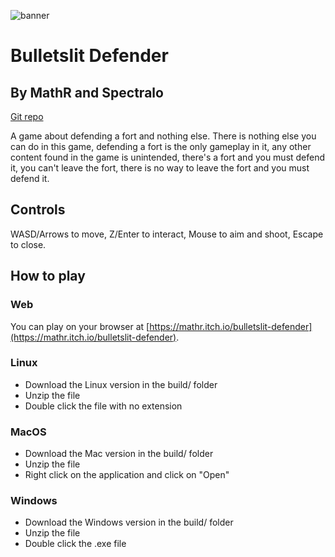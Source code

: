 ![banner](https://github.com/theMathR/Arcade-Game-Jam/blob/main/submissions/BulletslitDefender-MathR/banner.png)
# Bulletslit Defender
## By MathR and Spectralo
[Git repo](https://github.com/theMathR/Bulletslit-Defender)

A game about defending a fort and nothing else. There is nothing else you can do in this game, defending a fort is the only gameplay in it, any other content found in the game is unintended, there's a fort and you must defend it, you can't leave the fort, there is no way to leave the fort and you must defend it.

## Controls
WASD/Arrows to move, Z/Enter to interact, Mouse to aim and shoot, Escape to close.

## How to play

### Web
You can play on your browser at [https://mathr.itch.io/bulletslit-defender](https://mathr.itch.io/bulletslit-defender).

### Linux

- Download the Linux version in the build/ folder
- Unzip the file
- Double click the file with no extension

### MacOS

- Download the Mac version in the build/ folder
- Unzip the file
- Right click on the application and click on "Open"

### Windows

- Download the Windows version in the build/ folder
- Unzip the file
- Double click the .exe file

